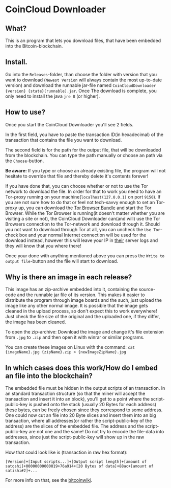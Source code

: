 # CoinCloud Downloader
## What?
This is an program that lets you download files, that have been embedded into the Bitcoin-blockchain.
## Install.
Go into the `Releases`-folder, than choose the folder with version that you want to download (`Newest Version` will always contain the most up-to-date version) and download the runnable jar-file named `CoinCloudDownloader {version} {state}(runnable).jar`. Once The download is complete, you only need to install the java `jre 8` (or higher).
## How to use?
Once you start the CoinCloud Downloader you'll see 2 fields.

In the first field, you have to paste the transaction ID(in hexadecimal) of the transaction that contains the file you want to download.

The second field is for the path for the output file, that will be downloaded from the blockchain. You can type the path manually or choose an path via the `Choose`-button.

**Be aware:** If you type or choose an already existing file, the program will not hesitate to override that file and thereby delete it's contents forever!

If you have done that, you can choose whether or not to use the Tor network to download the file. In order for that to work you need to have an Tor-proxy running on your machine(`localhost(127.0.0.1)` on port `9150`). If you are not sure how to do that or feel not  tech-savvy enough to set an Tor-proxy up, you can download the [Tor Browser Bundle](https://www.torproject.org/download/download-easy.html.en) and start the Tor Browser. While the Tor Browser is running(it doesn't matter whether you are visiting a site or not), the CoinCloud Downloader can(and will) use the Tor Browsers connection to the Tor-network and download through it. Should you not want to download through Tor at all, you can uncheck the `Use Tor`-check box and your normal Internet connection will be used for the download instead, however this will leave your IP in [their](https://blockchain.info) server logs and they will know that you where there!

Once your done with anything mentioned above you can press the `Write to output file`-button and the file will start to download.
## Why is there an image in each release?
This image has an zip-archive embedded into it, containing the source-code and the runnable jar file of its version. This makes it easier to distribute the program through image boards and the such, just upload the image like any other normal image.
It is possible that the image gets cleaned in the upload process, so don't expect this to work everywhere! Just check the file size of the original and the uploaded one, if they differ, the image has been cleaned.

To open the zip-archive: Download the image and change it's file extension from `.jpg` to `.zip` and then open it with winrar or similar programs.

You can create these images on Linux with the command: `cat {imageName}.jpg {zipName}.zip > {newImageZipName}.jpg`
## In which cases does this work/How do I embed an file into the blockchain?
The embedded file must be hidden in the output scripts of an transaction.
In an standard transaction structure (so that the miner will accept the transaction and insert it into an block), you'll get to a point where the script-public-key is pushed onto the stack (usually 20 Bytes for each address) these bytes, can be freely chosen since they correspond to some address. One could now cut an file into 20 Byte slices and insert them into an big transaction, where all addresses(or rather the script-public-key of the address) are the slices of the embedded file. 
The address and the script-public-key are not one and the same! Do not try to encode the file-data into addresses, since just the script-public-key will show up in the raw transaction.

How that could look like is (transaction in raw hex format): 

`[Version]+[Input scripts...]+[Output script length]+[amount of satoshi]+00000000000019+76a914+[20 Bytes of data]+88ac+[amount of satishi#2]+...`

For more info on that, see the [bitcoinwiki](https://en.bitcoin.it/wiki/Transaction).
